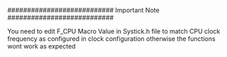 ########################### Important Note ###########################

You need to edit F_CPU Macro Value in Systick.h file to match CPU clock frequency as configured in clock configuration otherwise the functions wont work as expected 
